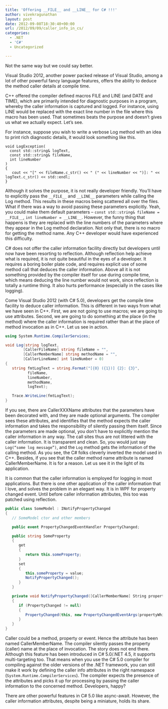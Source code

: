 ```yaml
---
title: 'Offering __FILE__ and __LINE__ for C# !!!'
author: vivekragunathan
layout: post
date: 2012-09-08T18:30:40+00:00
url: /2012/09/09/caller_info_in_cs/
categories:
  - .NET
  - 'C#'
  - Uncategorized

---
```

Not the same way but we could say better.

Visual Studio 2012, another power packed release of Visual Studio, among a lot of other powerful fancy language features, offers the ability to deduce the method caller details at compile time.

C++ offered the compiler defined macros FILE and LINE (and DATE and TIME), which are primarily intended for diagnostic purposes in a program, whereby the caller information is captured and logged. For instance, using LINE would be replaced with the exact line number in the file where this macro has been used. That sometimes beats the purpose and doesn’t gives us what we actually expect. Let’s see.

For instance, suppose you wish to write a verbose Log method with an idea to print rich diagnostic details, it would look something like this.

```
void LogException(
  const std::string& logText,
  const std::string& fileName,
  int lineNumber
)
{
   cout << "[" << fileName.c_str() << " (" << lineNumber << ")]: " << logText.c_str() << std::endl;
}
```

Although it solves the purpose, it is not really developer friendly. You’ll have to explicitly pass the `__FILE__` and `__LINE__` parameters while calling the Log method. This results in these macros being scattered all over the files. What if there was a way to avoid passing these parameters explicitly. Yeah, you could make them default parameters – `const std::string& fileName = __FILE__`, `int lineNumber = __LINE__`. However, the funny thing that happens is they are replaced with the line numbers of the parameters where they appear in the Log method declaration. Not only that, there is no macro for getting the method name. Any C++ developer would have experienced this difficulty.

C# does not offer the caller information facility directly but developers until now have been resorting to reflection. Although reflection help achieve what is required, it is not quite beautiful in the eyes of a developer. It requires a boring boiler plate code, and requires explicit use of some method call that deduces the caller information. Above all it is not something provided by the compiler itself for use during compile time, which means deducing the line number would not work, since reflection is totally a runtime thing. It also hurts performance (especially in the cases like logging).

Come Visual Studio 2012 (with C# 5.0), developers get the compile time facility to deduce caller information. This is different in two ways from what we have seen in C++. First, we are not going to use macros; we are going to use attributes. Second, we are going to do something at the place (in the method) where the caller information is required rather than at the place of method invocation as in C++. Let us see in action.

```csharp
using System.Runtime.CompilerServices;

void Log(string logText,
        [CallerFileName] string fileName = "",
        [CallerMemberName] string methodName = "",
        [CallerLineName] int lineNumber = 0)
{
   string fmtLogText = string.Format("[{0} ({1})] {2}: {3}",
          fileName,
          lineNumber,
          methodName,
          logText);

   Trace.WriteLine(fmtLogText);
}
```

If you see, there are CallerXXXName attributes that the parameters have been decorated with, and they are made optional arguments. The compiler sees these attributes, and identifies that the method expects the caller information and takes the responsibility of silently passing them itself. Since the parameters are made optional, you don’t have to explicitly mention the caller information in any way. The call sites thus are not littered with the caller information. It is transparent and clean. So, you would just say `Log(“some log message”)`, and the `Log` method gets the information of the calling method. As you see, the C# folks cleverly inverted the model used in C++. Besides, if you see that the caller method name attribute is named CallerMemberName. It is for a reason. Let us see it in the light of its application.

It is common that the caller information is employed for logging in most applications. But there is one other application of the caller information that I love, and solves the problem in an elegant way. It is in WPF for property changed event. Until before caller information attributes, this too was patched using reflection.

```csharp
public class SomeModel : INotifyPropertyChanged
{
   // SomeModel ctor and other members

   public event PropertyChangedEventHandler PropertyChanged;

   public string SomeProperty
   {
      get
      {
         return this.someProperty;
      }
      set
      {
         this.someProperty = value;
         NotifyPropertyChanged();
      }
   }

   private void NotifyPropertyChanged([CallerMemberName] String propertyWhichChanged  = "")
   {
      if (PropertyChanged != null)
      {
         PropertyChanged(this, new PropertyChangedEventArgs(propertyWhichChanged));
      }
   }
}
```

Caller could be a method, property or event. Hence the attribute has been named CallerMemberName. The compiler silently passes the property (caller) name at the place of invocation. The story does not end there. Although this feature has been introduced in C# 5.0/.NET 4.5, it supports multi-targeting too. That means when you use the C# 5.0 compiler for compiling against the older versions of the .NET framework, you can still make it work by defining the caller info attributes in the right namespace (`System.Runtime.CompilerServices`). The compiler expects the presence of the attributes and picks it up for processing by passing the caller information to the concerned method. Developers, happy?

There are other powerful features in C# 5.0 like async-await. However, the caller information attributes, despite being a miniature, holds its share.

